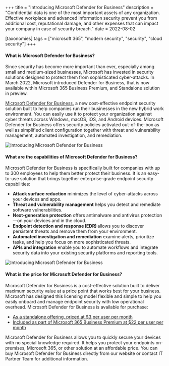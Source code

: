 +++
title = "Introducing Microsoft Defender for Business"
description = "Confidential data is one of the most important assets of any organization. Effective workplace and advanced information security prevent you from additional cost, reputational damage, and other expenses that can impact your company in case of security breach."
date = 2022-08-02

[taxonomies]
tags = ["microsoft 365", "modern security", "security", "cloud security"]
+++

#### What is Microsoft Defender for Business? 

Since security has become more important than ever, especially among small and medium-sized businesses, Microsoft has invested in security solutions designed to protect them from sophisticated cyber-attacks. In March 2022, Microsoft introduced Defender for Business, that is now available within Microsoft 365 Business Premium, and Standalone solution in preview. 

[Microsoft Defender for Business](https://www.microsoft.com/en-us/security/business/endpoint-security/microsoft-defender-business), a new cost-effective endpoint security solution built to help companies run their businesses in the new hybrid work environment. You can easily use it to protect your organization against cyber threats across Windows, macOS, iOS, and Android devices. Microsoft Defender for Business offers security policies activated out-of-the-box as well as simplified client configuration together with threat and vulnerability management, automated investigation, and remediation.  

![Introducing Microsoft Defender for Business](/img/\\DefenderBiz1.png)

#### What are the capabilities of Microsoft Defender for Business? 

Microsoft Defender for Business is specifically built for companies with up to 300 employees to help them better protect their business. It is an easy-to-use solution that brings together enterprise-grade endpoint security capabilities: 

* **Attack surface reduction** minimizes the level of cyber-attacks across your devices and apps. 
* **Threat and vulnerability management** helps you detect and remediate software vulnerabilities. 
* **Next-generation protection** offers antimalware and antivirus protection—on your devices and in the cloud. 
* **Endpoint detection and response (EDR)** allows you to discover persistent threats and remove them from your environment.  
* **Automated investigation and remediation** examine alerts, prioritize tasks, and help you focus on more sophisticated threats. 
* **APIs and integration** enable you to automate workflows and integrate security data into your existing security platforms and reporting tools. 

![Introducing Microsoft Defender for Business](/img/\\DefenderBiz2.png)

#### What is the price for Microsoft Defender for Business? 

Microsoft Defender for Business is a cost-effective solution built to deliver maximum security value at a price point that works best for your business. Microsoft has designed this licensing model flexible and simple to help you easily onboard and manage endpoint security with low operational overhead. Microsoft Defender for Business is available for purchase: 

* [As a standalone offering, priced at $3 per user per month](https://o365hq.com/license/CFQ7TTC0HX56-0002-P1Y-M)
* [Included as part of Microsoft 365 Business Premium at $22 per user per month](https://o365hq.com/license/CFQ7TTC0LCHC-0002-P1Y-M)

Microsoft Defender for Business allows you to quickly secure your devices with no special knowledge required. It helps you protect your endpoints on-premises, Microsoft 365, or other solution at an affordable price. You can buy Microsoft Defender for Business directly from our website or contact IT Partner Team for additional information.
